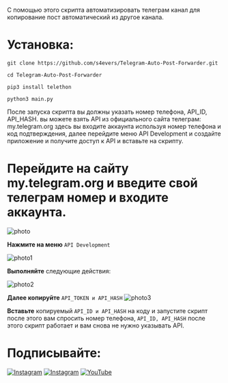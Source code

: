 С помощью этого скрипта автоматизировать телеграм канал для копирование пост автоматический из другое канала.

# Установка:
```
git clone https://github.com/s4evers/Telegram-Auto-Post-Forwarder.git
```
```
cd Telegram-Auto-Post-Forwarder
```
```
pip3 install telethon
```
```
python3 main.py 
```

После запуска скрипта вы должны указать номер телефона, API_ID, API_HASH. вы можете взять API из официального сайта телеграм: my.telegram.org  здесь вы входите аккаунта используя номер телефона и код подтверждения, далее перейдите меню API Development и создайте приложение и получите доступ к API и вставьте на скрипту.

# Перейдите на сайту my.telegram.org и введите свой телеграм номер и входите аккаунта.
![photo](https://github.com/s4evers/Telegram-Auto-Post-Forwarder/blob/main/Screenshot_20240822_111110_Chrome.jpg)

**Нажмите на меню** `API Development`

![photo1](https://github.com/s4evers/Telegram-Auto-Post-Forwarder/blob/main/Screenshot_20240822_111222_Chrome.jpg)

**Выполняйте** следующие действия:

![photo2](https://github.com/s4evers/Telegram-Auto-Post-Forwarder/blob/main/Screenshot_20240822_111235_Chrome.jpg)

**Далее копируйте** `API_TOKEN и API_HASH`
![photo3](https://github.com/s4evers/Telegram-Auto-Post-Forwarder/blob/main/Screenshot_20240822_111238_Chrome.jpg)

**Вставьте** копируемый `API_ID и API_HASH`  на коду и запустите скрипт после этого вам спросить номер телефона, `API_ID, API_HASH` после этого скрипт работает и вам снова не нужно указывать API.


# Подписывайте:
[![Instagram](https://img.shields.io/badge/INSTAGRAM-FOLLOW-red?style=for-the-badge&logo=instagram)](https://instagram.com/cs.mer6)
[![Instagram](https://img.shields.io/badge/TELEGRAM-CHANNEL-red?style=for-the-badge&logo=telegram)](https://t.me/Muhammedov)
<a href="https://youtube.com/@nukotz?si=1Z6uz0wO2NpOeJUY"><img title="YouTube" src="https://img.shields.io/badge/YouTube-Channel-red?style=for-the-badge&logo=Youtube"></a>

